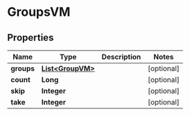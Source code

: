 

# GroupsVM


## Properties

Name | Type | Description | Notes
------------ | ------------- | ------------- | -------------
**groups** | [**List&lt;GroupVM&gt;**](GroupVM.md) |  |  [optional]
**count** | **Long** |  |  [optional]
**skip** | **Integer** |  |  [optional]
**take** | **Integer** |  |  [optional]



